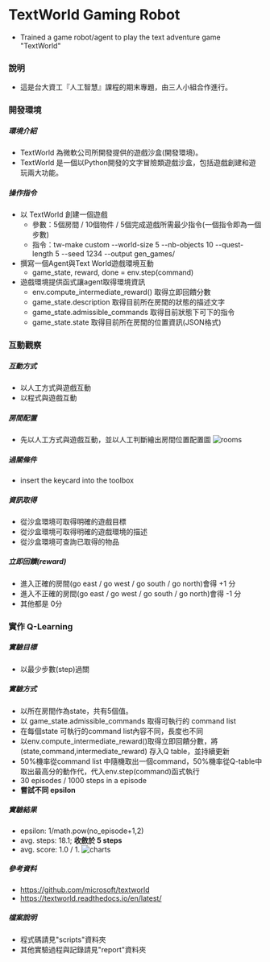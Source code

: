 # TextWorld Gaming Robot
- Trained a game robot/agent to play the text adventure game "TextWorld"

### 說明
- 這是台大資工『人工智慧』課程的期末專題，由三人小組合作進行。

### 開發環境

##### 環境介紹
- TextWorld 為微軟公司所開發提供的遊戲沙盒(開發環境)。
- TextWorld 是一個以Python開發的文字冒險類遊戲沙盒，包括遊戲創建和遊玩兩大功能。

##### 操作指令
- 以 TextWorld 創建一個遊戲
  - 參數：5個房間 /  10個物件 / 5個完成遊戲所需最少指令(一個指令即為一個步數)
  - 指令：tw-make custom --world-size 5 --nb-objects 10 --quest-length 5 --seed 1234 --output gen_games/
- 撰寫一個Agent與Text World遊戲環境互動
  - game_state, reward, done = env.step(command)
- 遊戲環境提供函式讓agent取得環境資訊
  - env.compute_intermediate_reward()  取得立即回饋分數
  - game_state.description  取得目前所在房間的狀態的描述文字
  - game_state.admissible_commands  取得目前狀態下可下的指令
  - game_state.state  取得目前所在房間的位置資訊(JSON格式)

### 互動觀察

##### 互動方式
- 以人工方式與遊戲互動
- 以程式與遊戲互動

##### 房間配置
- 先以人工方式與遊戲互動，並以人工判斷繪出房間位置配置圖
![rooms](https://github.com/alexislintw/textworld_game_player_agent/blob/master/report/rooms.png)

##### 過關條件
- insert the keycard into the toolbox

##### 資訊取得
- 從沙盒環境可取得明確的遊戲目標
- 從沙盒環境可取得明確的遊戲環境的描述
- 從沙盒環境可查詢已取得的物品

##### 立即回饋(reward)
- 進入正確的房間(go east / go west / go south / go north)會得 +1 分
- 進入不正確的房間(go east / go west / go south / go north)會得 -1 分
- 其他都是 0分

### 實作 Q-Learning

##### 實驗目標
- 以最少步數(step)過關

##### 實驗方式
- 以所在房間作為state，共有5個值。
- 以 game_state.admissible_commands 取得可執行的 command list
- 在每個state 可執行的command list內容不同，長度也不同 
- 以env.compute_intermediate_reward()取得立即回饋分數，將(state,command,intermediate_reward) 存入Q table，並持續更新 
- 50%機率從command list 中隨機取出一個command，50%機率從Q-table中取出最高分的動作代，代入env.step(command)函式執行
- 30 episodes / 1000 steps in a episode
- **嘗試不同 epsilon**

##### 實驗結果
- epsilon: 1/math.pow(no_episode+1,2)
- avg. steps:  18.1;  **收斂於 5 steps**
- avg. score:  1.0 / 1.
![charts](https://github.com/alexislintw/textworld_game_player_agent/blob/master/report/charts.png)

##### 參考資料
- https://github.com/microsoft/textworld
- https://textworld.readthedocs.io/en/latest/

##### 檔案說明
- 程式碼請見"scripts"資料夾
- 其他實驗過程與記錄請見"report"資料夾

